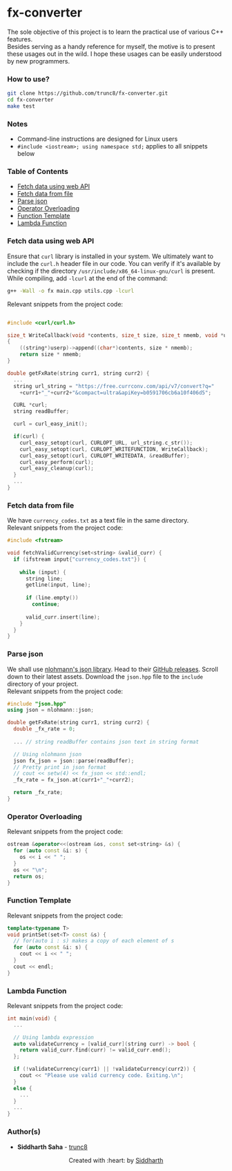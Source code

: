 # fx-converter

The sole objective of this project is to learn the practical use of various C++ features.  
Besides serving as a handy reference for myself, the motive is to present these usages out in the wild. I hope these usages can be easily understood by new programmers.


### How to use?
```zsh
git clone https://github.com/trunc8/fx-converter.git
cd fx-converter
make test
```


### Notes
- Command-line instructions are designed for Linux users
- `#include <iostream>; using namespace std;` applies to all snippets below


### Table of Contents
- [Fetch data using web API](#fetch-data-using-web-api)
- [Fetch data from file](#fetch-data-from-file)
- [Parse json](#parse-json)
- [Operator Overloading](#operator-overloading)
- [Function Template](#function-template)
- [Lambda Function](#lambda-function)


### Fetch data using web API
Ensure that `curl` library is installed in your system. We ultimately want to include the `curl.h` header file in our code. You can verify if it's available by checking if the directory `/usr/include/x86_64-linux-gnu/curl` is present. While compiling, add `-lcurl` at the end of the command:
```zsh
g++ -Wall -o fx main.cpp utils.cpp -lcurl
```

Relevant snippets from the project code:
```cpp

#include <curl/curl.h>

size_t WriteCallback(void *contents, size_t size, size_t nmemb, void *userp)
{
    ((string*)userp)->append((char*)contents, size * nmemb);
    return size * nmemb;
}

double getFxRate(string curr1, string curr2) {
  ...
  string url_string = "https://free.currconv.com/api/v7/convert?q="
    +curr1+"_"+curr2+"&compact=ultra&apiKey=b0591706cb6a10f406d5";

  CURL *curl;
  string readBuffer;

  curl = curl_easy_init();

  if(curl) {
    curl_easy_setopt(curl, CURLOPT_URL, url_string.c_str());
    curl_easy_setopt(curl, CURLOPT_WRITEFUNCTION, WriteCallback);
    curl_easy_setopt(curl, CURLOPT_WRITEDATA, &readBuffer);
    curl_easy_perform(curl);
    curl_easy_cleanup(curl);
  }
  ...
}
```


### Fetch data from file
We have `currency_codes.txt` as a text file in the same directory.  
Relevant snippets from the project code:
```cpp
#include <fstream>

void fetchValidCurrency(set<string> &valid_curr) {
  if (ifstream input{"currency_codes.txt"}) {
    
    while (input) {
      string line;
      getline(input, line);
      
      if (line.empty())
        continue;
      
      valid_curr.insert(line);
    }
  }
}
```


### Parse json
We shall use [nlohmann's json library](https://github.com/nlohmann/json). Head to their [GitHub releases](https://github.com/nlohmann/json/releases). Scroll down to their latest assets. Download the `json.hpp` file to the `include` directory of your project.  
Relevant snippets from the project code:
```cpp
#include "json.hpp"
using json = nlohmann::json;

double getFxRate(string curr1, string curr2) {
  double _fx_rate = 0;
  
  ... // string readBuffer contains json text in string format

  // Using nlohmann json
  json fx_json = json::parse(readBuffer);
  // Pretty print in json format
  // cout << setw(4) << fx_json << std::endl;
  _fx_rate = fx_json.at(curr1+"_"+curr2);

  return _fx_rate;
}
```


### Operator Overloading
Relevant snippets from the project code:
```cpp
ostream &operator<<(ostream &os, const set<string> &s) {
  for (auto const &i: s) {
    os << i << " ";
  }
  os << "\n";
  return os;
}

```


### Function Template
Relevant snippets from the project code:
```cpp
template<typename T>
void printSet(set<T> const &s) {
  // for(auto i : s) makes a copy of each element of s
  for (auto const &i: s) {
    cout << i << " ";
  }
  cout << endl;
}
```


### Lambda Function
Relevant snippets from the project code:
```cpp
int main(void) {
  ...

  // Using lambda expression
  auto validateCurrency = [valid_curr](string curr) -> bool {
    return valid_curr.find(curr) != valid_curr.end();
  };

  if (!validateCurrency(curr1) || !validateCurrency(curr2)) {
    cout << "Please use valid currency code. Exiting.\n";
  }
  else {
    ...
  }
  ...
}
```



### Author(s)

* **Siddharth Saha** - [trunc8](https://github.com/trunc8)

<p align='center'>Created with :heart: by <a href="https://www.linkedin.com/in/sahasiddharth611/">Siddharth</a></p>

